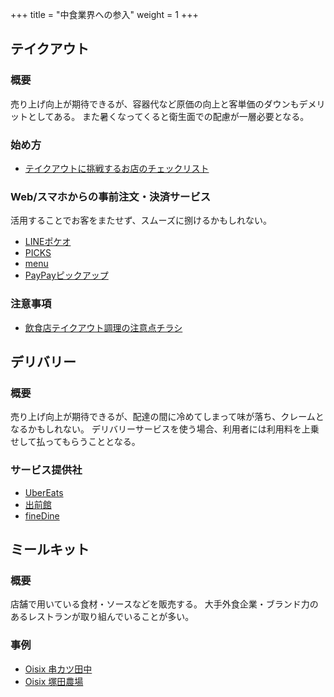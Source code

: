+++
title = "中食業界への参入"
weight = 1
+++

## テイクアウト

### 概要

売り上げ向上が期待できるが、容器代など原価の向上と客単価のダウンもデメリットとしてある。
また暑くなってくると衛生面での配慮が一層必要となる。

### 始め方

- [テイクアウトに挑戦するお店のチェックリスト](https://note.com/offreco/n/ncb82891da2e1)

### Web/スマホからの事前注文・決済サービス

活用することでお客をまたせず、スムーズに捌けるかもしれない。

- [LINEポケオ](https://pockeo.line.me/)
- [PICKS](https://picks.fun/PicksforPartners/)
- [menu](https://service.menu.inc/partners/index.html)
- [PayPayピックアップ](https://paypay.ne.jp/store/pickup/)

### 注意事項

- [飲食店テイクアウト調理の注意点チラシ](http://www.anemosu.co.jp/?p=243)

## デリバリー

### 概要

売り上げ向上が期待できるが、配達の間に冷めてしまって味が落ち、クレームとなるかもしれない。
デリバリーサービスを使う場合、利用者には利用料を上乗せして払ってもらうこととなる。

### サービス提供社

- [UberEats](https://www.ubereats.com/jp)
- [出前館](https://demae-can.com/)
- [fineDine](https://www.finedine.jp/)

## ミールキット

### 概要

店舗で用いている食材・ソースなどを販売する。
大手外食企業・ブランド力のあるレストランが取り組んでいることが多い。

### 事例

- [Oisix 串カツ田中](https://www.oisix.com/shop.gift2--Wsc1-kushi-tanaka__html.htm)
- [Oisix 塚田農場](https://www.oisix.com/shop.gift2--Wsc1-tsukadanojo__html.htm)
